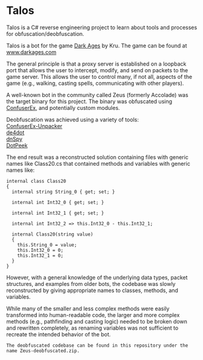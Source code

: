 
# Talos

Talos is a C# reverse engineering project to learn about tools and processes for obfuscation/deobfuscation.

Talos is a bot for the game [Dark Ages](https://en.wikipedia.org/wiki/Dark_Ages_(1999_video_game)) by Kru. The game can be found at www.darkages.com

The general principle is that a proxy server is established on a loopback port that allows the user to intercept, modify, and send on packets to the game server. This allows the user to control many, if not all, aspects of the game (e.g., walking, casting spells, communicating with other players).

A well-known bot in the community called Zeus (formerly Accolade) was the target binary for this project. The binary was obfuscated using [ConfuserEx](https://github.com/yck1509/ConfuserEx), and potentially custom modules.

Deobfuscation was achieved using a variety of tools:\
[ConfuserEx-Unpacker](https://github.com/XenocodeRCE/ConfuserEx-Unpacker)\
[de4dot](https://github.com/de4dot/de4dot)\
[dnSpy](https://github.com/dnSpy/dnSpy)\
[DotPeek](https://www.jetbrains.com/decompiler/)

The end result was a reconstructed solution containing files with generic names like Class20.cs that contained methods and variables with generic names like:
```
internal class Class20
{
  internal string String_0 { get; set; }

  internal int Int32_0 { get; set; }

  internal int Int32_1 { get; set; }

  internal int Int32_2 => this.Int32_0 - this.Int32_1;

  internal Class20(string value)
  {
    this.String_0 = value;
    this.Int32_0 = 0;
    this.Int32_1 = 0;
  }
}
```

However, with a general knowledge of the underlying data types, packet structures, and examples from older bots, the codebase was slowly reconstructed by giving appropriate names to classes, methods, and variables.

While many of the smaller and less complex methods were easily transformed into human-readable code, the larger and more complex methods (e.g., pathfinding and casting logic) needed to be broken down and rewritten completely, as renaming variables was not sufficient to recreate the intended behavior of the bot. 

```
The deobfuscated codebase can be found in this repository under the name Zeus-deobfuscated.zip.
```
